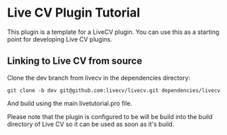 # Live CV Plugin Tutorial

This plugin is a template for a LiveCV plugin. You can use this as a starting point for developing Live CV plugins.

## Linking to Live CV from source

Clone the dev branch from livecv in the dependencies directory:

```
git clone -b dev git@github.com:livecv/livecv.git dependencies/livecv
```

And build using the main livetutorial.pro file.

Please note that the plugin is configured to be will be build into the build directory of Live CV 
so it can be used as soon as it's build.